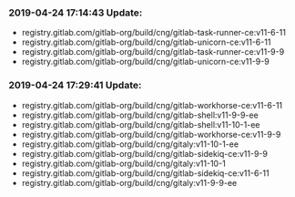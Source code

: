 ### 2019-04-24 17:14:43 Update:

- registry.gitlab.com/gitlab-org/build/cng/gitlab-task-runner-ce:v11-6-11
- registry.gitlab.com/gitlab-org/build/cng/gitlab-unicorn-ce:v11-6-11
- registry.gitlab.com/gitlab-org/build/cng/gitlab-task-runner-ce:v11-9-9
- registry.gitlab.com/gitlab-org/build/cng/gitlab-unicorn-ce:v11-9-9
### 2019-04-24 17:29:41 Update:

- registry.gitlab.com/gitlab-org/build/cng/gitlab-workhorse-ce:v11-6-11
- registry.gitlab.com/gitlab-org/build/cng/gitlab-shell:v11-9-9-ee
- registry.gitlab.com/gitlab-org/build/cng/gitlab-shell:v11-10-1-ee
- registry.gitlab.com/gitlab-org/build/cng/gitlab-workhorse-ce:v11-9-9
- registry.gitlab.com/gitlab-org/build/cng/gitaly:v11-10-1-ee
- registry.gitlab.com/gitlab-org/build/cng/gitlab-sidekiq-ce:v11-9-9
- registry.gitlab.com/gitlab-org/build/cng/gitaly:v11-10-1
- registry.gitlab.com/gitlab-org/build/cng/gitlab-sidekiq-ce:v11-6-11
- registry.gitlab.com/gitlab-org/build/cng/gitaly:v11-9-9-ee
